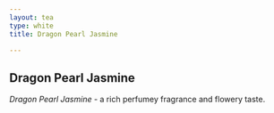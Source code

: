 ```yaml
---
layout: tea
type: white
title: Dragon Pearl Jasmine

---
```


## Dragon Pearl Jasmine

*Dragon Pearl Jasmine* - a rich perfumey fragrance and flowery taste.